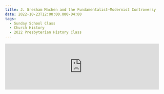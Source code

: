 ```yaml
---
title: J. Gresham Machen and the Fundamentalist–Modernist Controversy
date: 2022-10-23T12:00:00.000-04:00
tags:
  - Sunday School Class
  - Church History
  - 2022 Presbyterian History Class
---
```

<iframe tabindex="-1" width="100%" height="150" src="https://embed.sermonaudio.com/player/a/102322169532734/" style="min-width: 150px;" frameborder="0" scrolling="no"></iframe>
